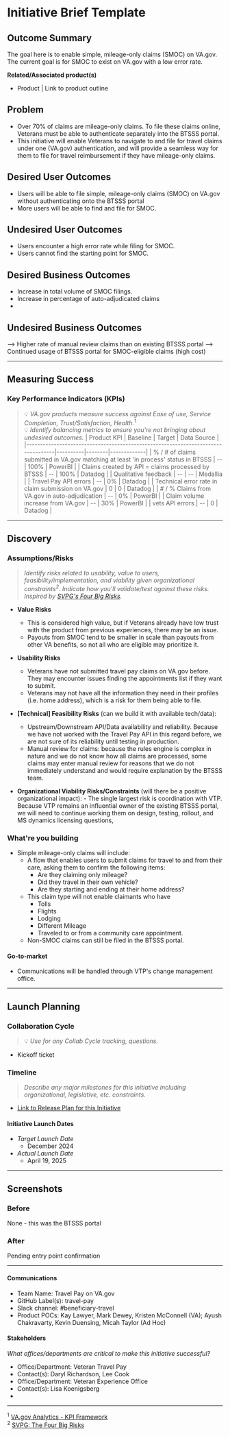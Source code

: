 # Initiative Brief Template

## Outcome Summary
The goal here is to enable simple, mileage-only claims (SMOC) on VA.gov. The current goal is for SMOC to exist on VA.gov with a low error rate.

**Related/Associated product(s)**
- Product | Link to product outline 

## Problem
* Over 70% of claims are mileage-only claims. To file these claims online, Veterans must be able to authenticate separately into the BTSSS portal. 
* This initiative will enable Veterans to navigate to and file for travel claims under one (VA.gov) authentication, and will provide a seamless way for them to file for travel reimbursement if they have mileage-only claims.


## Desired User Outcomes
* Users will be able to file simple, mileage-only claims (SMOC) on VA.gov without authenticating onto the BTSSS portal 
* More users will be able to find and file for SMOC.

## Undesired User Outcomes
* Users encounter a high error rate while filing for SMOC.
* Users cannot find the starting point for SMOC.

## Desired Business Outcomes

- Increase in total volume of SMOC filings.
- Increase in percentage of auto-adjudicated claims
- 
## Undesired Business Outcomes
--> Higher rate of manual review claims than on existing BTSSS portal
--> Continued usage of BTSSS portal for SMOC-eligible claims (high cost)

---
## Measuring Success

### Key Performance Indicators (KPIs)
> 💡 *VA.gov products measure success against Ease of use, Service Completion, Trust/Satisfaction, Health.*<sup>1</sup>\
> 💡 *Identify balancing metrics to ensure you're not bringing about undesired outcomes.*
| Product KPI                                                                      | Baseline | Target | Data Source |
|----------------------------------------------------------------------------------|----------|--------|-------------|
| % / # of claims submitted in VA.gov matching at least 'in process' status in BTSSS | --       | 100%   | PowerBI     |
| Claims created by API = claims processed by BTSSS                                | --       | 100%   | Datadog     |
| Qualitative feedback                                                              | --       | --     | Medallia    |
| Travel Pay API errors                                                             | --       | 0%     | Datadog     |
| Technical error rate in claim submission on VA.gov                               | 0        | 0      | Datadog     |
| # / % Claims from VA.gov in auto-adjudication                                    | --       | 0%     | PowerBI     |
| Claim volume increase from VA.gov                                                | --       | 30%    | PowerBI     |
| vets API errors                                                                   | --       | 0      | Datadog     |

---

## Discovery
### Assumptions/Risks
> *Identify risks related to usability, value to users, feasibility/implementation, and viability given organizational constraints<sup>2</sup>. 
> Indicate how you'll validate/test against these risks. Inspired by [SVPG's Four Big Risks](https://www.svpg.com/four-big-risks/).*

- **Value Risks**
	* This is considered high value, but if Veterans already have low trust with the product from previous experiences, there may be an issue.
	* Payouts from SMOC tend to be smaller in scale than payouts from other VA benefits, so not all who are eligible may prioritize it.
  
- **Usability Risks** 
  - Veterans have not submitted travel pay claims on VA.gov before. They may encounter issues finding the appointments list if they want to submit.
  - Veterans may not have all the information they need in their profiles (i.e. home address), which is a risk for them being able to file.
  
- **[Technical] Feasibility Risks** (can we build it with available tech/data):
    - Upstream/Downstream API/Data availability and reliability. Because we have not worked with the Travel Pay API in this regard before, we are not sure of its reliability until testing in production.
    - Manual review for claims: because the rules engine is complex in nature and we do not know how all claims are processed, some claims may enter manual review for reasons that we do not immediately understand and would require explanation by the BTSSS team.
  
- **Organizational Viability Risks/Constraints** (will there be a positive organizational impact):
      - The single largest risk is coordination with VTP. Because VTP remains an influential owner of the existing BTSSS portal, we will need to continue working them on design, testing, rollout, and MS dynamics licensing questions,
      
### What're you building
* Simple mileage-only claims will include:
	* A flow that enables users to submit claims for travel to and from their care, asking them to confirm the following items:
		* Are they claiming only mileage?
		* Did they travel in their own vehicle?
		* Are they starting and ending at their home address?
	* This claim type will not enable claimants who have
		* Tolls
		* Flights
		* Lodging
		* Different Mileage
		* Traveled to or from a community care appointment.
	* Non-SMOC claims can still be filed in the BTSSS portal.

#### Go-to-market 
* Communications will be handled through VTP's change management office.
--- 

## Launch Planning
### Collaboration Cycle
> 💡 *Use for any Collab Cycle tracking, questions.*

- Kickoff ticket

### Timeline 
> *Describe any major milestones for this initiative including organizational, legislative, etc. constraints.*

* [Link to Release Plan for this Initiative](https://github.com/department-of-veterans-affairs/va.gov-team/blob/master/products/health-care/beneficiary-travel/product/SMOC%20Rollout%20Plan.md)

#### Initiative Launch Dates
- *Target Launch Date*
  - December 2024
- *Actual Launch Date* 
  - April 19, 2025 

---
   
## Screenshots

### Before
None - this was the BTSSS portal

### After
Pending entry point confirmation

---

#### Communications

- Team Name: Travel Pay on VA.gov
- GitHub Label(s): travel-pay
- Slack channel: #beneficiary-travel
- Product POCs: Kay Lawyer, Mark Dewey, Kristen McConnell (VA); Ayush Chakravarty, Kevin Duensing, Micah Taylor (Ad Hoc)

</details>


#### Stakeholders
*What offices/departments are critical to make this initiative successful?*
  
- Office/Department: Veteran Travel Pay
- Contact(s): Daryl Richardson, Lee Cook
- Office/Department: Veteran Experience Office
- Contact(s): Lisa Koenigsberg
-
---
<sup>1</sup> [VA.gov Analytics - KPI Framework](https://github.com/department-of-veterans-affairs/va.gov-team/blob/master/platform/analytics/Analytics%20Playbook/va-gov-platform-analytics-kpi-framework.pdf)\
<sup>2</sup> [SVPG: The Four Big Risks](https://svpg.com/four-big-risks/)
